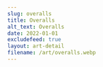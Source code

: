 ```yaml
---
slug: overalls
title: Overalls
alt_text: Overalls
date: 2022-01-01
excludefeed: true
layout: art-detail
filename: /art/overalls.webp
---
```

